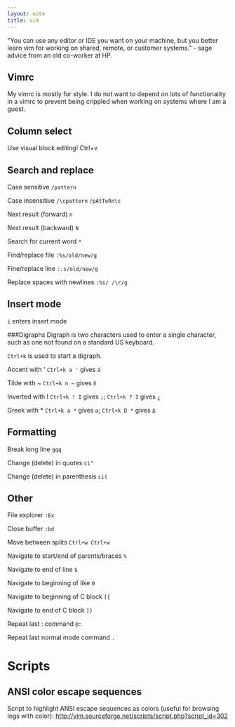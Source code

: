 ```yaml
---
layout: note
title: vim
---
```


"You can use any editor or IDE you want on your machine, but you better learn
vim for working on shared, remote, or customer systems." - sage advice from an
old co-worker at HP.

Vimrc
-----

My vimrc is mostly for style. I do not want to depend on lots of functionality
in a vimrc to prevent being crippled when working on systems where I am a
guest.

Column select
-------------
Use visual block editing!
Ctrl+v

Search and replace
------------------
Case sensitive `/pattern`

Case insensitive `/\cpattern` `/pAtTeRn\c`

Next result (forward) `n`

Next result (backward) `N`

Search for current word `*`

Find/replace file `:%s/old/new/g`

Fine/replace line `:.s/old/new/g`

Replace spaces with newlines `:%s/ /\r/g`

Insert mode
-----------
`i` enters insert mode

###Digraphs
Digraph is two characters used to enter a single character, such as one not
found on a standard US keyboard.

`Ctrl+k` is used to start a digraph.

Accent with '
`Ctrl+k a '` gives `á`

Tilde with ~
`Ctrl+k n ~` gives `ñ`

Inverted with I
`Ctrl+k ! I` gives `¡`;
`Ctrl+k ? I` gives `¿`

Greek with *
`Ctrl+k a *` gives `α`;
`Ctrl+k D *` gives `Δ`

Formatting
----------
Break long line `gqq`

Change (delete) in quotes `ci"`

Change (delete) in parenthesis `ci(`



Other
-----
File explorer `:Ex`

Close buffer `:bd`

Move between splits `Ctrl+w Ctrl+w`

Navigate to start/end of parents/braces `%`

Navigate to end of line `$`

Navigate to beginning of like `0`

Navigate to beginning of C block `[{`

Navigate to end of C block `]}`

Repeat last : command `@:`

Repeat last normal mode command `.`

Scripts
=======

ANSI color escape sequences
---------------------------
Script to highlight ANSI escape sequences as colors (useful for browsing logs
with color):
http://vim.sourceforge.net/scripts/script.php?script_id=302


